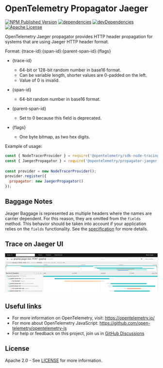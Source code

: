 # OpenTelemetry Propagator Jaeger

[![NPM Published Version][npm-img]][npm-url]
[![dependencies][dependencies-image]][dependencies-url]
[![devDependencies][devDependencies-image]][devDependencies-url]
[![Apache License][license-image]][license-image]

OpenTelemetry Jaeger propagator provides HTTP header propagation for systems that are using Jaeger HTTP header format.

Format:
{trace-id}:{span-id}:{parent-span-id}:{flags}

* {trace-id}
  * 64-bit or 128-bit random number in base16 format.
  * Can be variable length, shorter values are 0-padded on the left.
  * Value of 0 is invalid.

* {span-id}
  * 64-bit random number in base16 format.

* {parent-span-id}
  * Set to 0 because this field is deprecated.
* {flags}
  * One byte bitmap, as two hex digits.

Example of usage:

```javascript
const { NodeTracerProvider } = require('@opentelemetry/sdk-node-tracing');
const { JaegerPropagator } = require('@opentelemetry/propagator-jaeger');

const provider = new NodeTracerProvider();
provider.register({
  propagator: new JaegerPropagator()
});
```

## Baggage Notes

Jeager Baggage is represented as multiple headers where the names are carrier dependent. For this reason, they are omitted from the `fields` method. This behavior should be taken into account if your application relies on the `fields` functionality. See the [specification][fields-spec-url] for more details.

## Trace on Jaeger UI

![example image](jaeger-tracing.png)

## Useful links

* For more information on OpenTelemetry, visit: <https://opentelemetry.io/>
* For more about OpenTelemetry JavaScript: <https://github.com/open-telemetry/opentelemetry-js>
* For help or feedback on this project, join us in [GitHub Discussions][discussions-url]

## License

Apache 2.0 - See [LICENSE][license-url] for more information.

[discussions-url]: https://github.com/open-telemetry/opentelemetry-js/discussions
[license-url]: https://github.com/open-telemetry/opentelemetry-js/blob/main/LICENSE
[license-image]: https://img.shields.io/badge/license-Apache_2.0-green.svg?style=flat
[dependencies-image]: https://david-dm.org/open-telemetry/opentelemetry-js/status.svg?path=packages/opentelemetry-propagator-jaeger
[dependencies-url]: https://david-dm.org/open-telemetry/opentelemetry-js?path=packages%2Fopentelemetry-propagator-jaeger
[devDependencies-image]: https://david-dm.org/open-telemetry/opentelemetry-js/dev-status.svg?path=packages/opentelemetry-propagator-jaeger
[devDependencies-url]: https://david-dm.org/open-telemetry/opentelemetry-js?path=packages%2Fopentelemetry-propagator-jaeger&type=dev
[npm-url]: https://www.npmjs.com/package/@opentelemetry/propagator-jaeger
[npm-img]: https://badge.fury.io/js/%40opentelemetry%2Fpropagator-jaeger.svg
[fields-spec-url]: https://github.com/open-telemetry/opentelemetry-specification/blob/master/specification/context/api-propagators.md#fields

